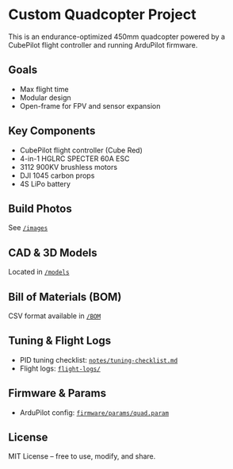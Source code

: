 # Custom Quadcopter Project 

This is an endurance-optimized 450mm quadcopter powered by a CubePilot flight controller and running ArduPilot firmware.

## Goals
- Max flight time
- Modular design
- Open-frame for FPV and sensor expansion

## Key Components
- CubePilot flight controller (Cube Red)
- 4-in-1 HGLRC SPECTER 60A ESC
- 3112 900KV brushless motors
- DJI 1045 carbon props
- 4S LiPo battery

## Build Photos
See [`/images`](./images)

## CAD & 3D Models
Located in [`/models`](./models)

## Bill of Materials (BOM)
CSV format available in [`/BOM`](./BOM)

## Tuning & Flight Logs
- PID tuning checklist: [`notes/tuning-checklist.md`](./notes/tuning-checklist.md)
- Flight logs: [`flight-logs/`](./flight-logs)

## Firmware & Params
- ArduPilot config: [`firmware/params/quad.param`](./firmware/params/quad.param)

## License
MIT License – free to use, modify, and share.
